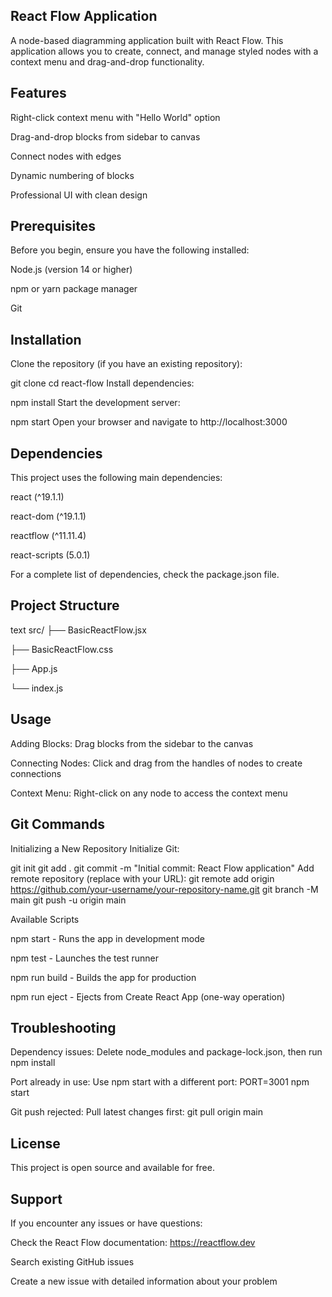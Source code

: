 ## React Flow Application

A  node-based diagramming application built with React Flow. This application allows you to create, connect, and manage styled nodes with a context menu and drag-and-drop functionality.

## Features

 Right-click context menu with "Hello World" option
 
 Drag-and-drop blocks from sidebar to canvas
 
 Connect nodes with edges
 
 Dynamic numbering of blocks
 
 Professional UI with clean design

## Prerequisites

Before you begin, ensure you have the following installed:

Node.js (version 14 or higher)

npm or yarn package manager

Git

## Installation
Clone the repository (if you have an existing repository):

git clone <your-repository-url>
cd react-flow
Install dependencies:

npm install
Start the development server:

npm start
Open your browser and navigate to http://localhost:3000

## Dependencies
This project uses the following main dependencies:

react (^19.1.1)

react-dom (^19.1.1)

reactflow (^11.11.4)

react-scripts (5.0.1)

For a complete list of dependencies, check the package.json file.

## Project Structure
text
src/
├── BasicReactFlow.jsx   

├── BasicReactFlow.css 

├── App.js               

└── index.js    

## Usage

Adding Blocks: Drag blocks from the sidebar to the canvas

Connecting Nodes: Click and drag from the handles of nodes to create connections

Context Menu: Right-click on any node to access the context menu


## Git Commands
Initializing a New Repository
Initialize Git:

git init
git add .
git commit -m "Initial commit: React Flow application"
Add remote repository (replace with your URL):
git remote add origin https://github.com/your-username/your-repository-name.git
git branch -M main
git push -u origin main


Available Scripts

npm start - Runs the app in development mode

npm test - Launches the test runner

npm run build - Builds the app for production

npm run eject - Ejects from Create React App (one-way operation)

## Troubleshooting
Dependency issues: Delete node_modules and package-lock.json, then run npm install

Port already in use: Use npm start with a different port: PORT=3001 npm start

Git push rejected: Pull latest changes first: git pull origin main

## License
This project is open source and available for free.

## Support
If you encounter any issues or have questions:

Check the React Flow documentation: https://reactflow.dev

Search existing GitHub issues

Create a new issue with detailed information about your problem
